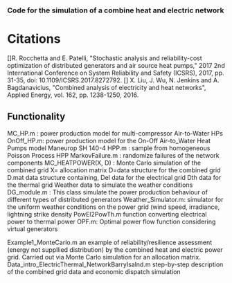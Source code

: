 ### Code for the simulation of a combine heat and electric network

# Citations
[]R. Rocchetta and E. Patelli, "Stochastic analysis and reliability-cost optimization of distributed generators and air source heat pumps," 2017 2nd International Conference on System Reliability and Safety (ICSRS), 2017, pp. 31-35, doi: 10.1109/ICSRS.2017.8272792.
[] X. Liu, J. Wu, N. Jenkins and A. Bagdanavicius, "Combined analysis of electricity and heat networks", Applied Energy, vol. 162, pp. 1238-1250, 2016.

## Functionality
 
MC_HP.m : power production model for multi-compressor Air-to-Water HPs
OnOff_HP.m: power production model for the On-Off Air-to_Water Heat Pumps model Maneurop SH 140-4
HPP.m : sample from homogeneous Poisson Process HPP
MarkovFailure.m : randomize failures of the network components
MC_HEATPOWER(X, D) : Monte Carlo simulation of the combined grid X= allocation matrix D=data structure for the combined grid
D.mat data structure containing,
Del data for the electrical grid
Dth data for the thermal grid 
Weather data to simulate the weather conditions
DG_module.m : This class simulate the power production behaviour of different types of distributed generators
Weather_Simulator.m: simulator for the uniform weather conditions on the power grid (wind speed, irradiance, lightning strike density
PowEl2PowTh.m   function converting electrical power to thermal power
OPF.m: Optimal power flow function considering virtual generators
 
 
 Example1_MonteCarlo.m  an example of reliability/resilience assessment (energy not suppllied distribution) by the combined heat and electric power grid. Carried out via Monte Carlo simulation for an allocation matrix.
 Data_intro_ElectricThermal_NetworkBarryIsalnd.m step-by-step description of the combined grid data and economic dispatch simulation 
